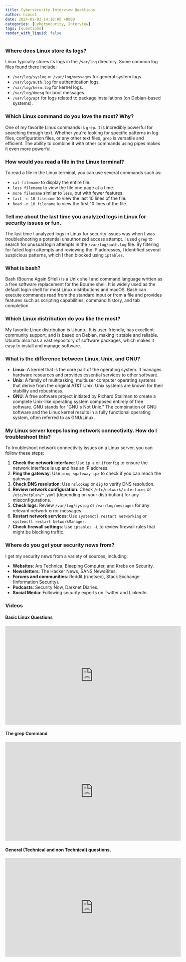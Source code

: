 ```yaml
---
title: Cybersecurity Interview Questions
author: hcoco1
date: 2024-02-03 14:10:00 +0800
categories: [Cybersecurity, Interview]
tags: [questions]
render_with_liquid: false
---
```


### Where does Linux store its logs?

Linux typically stores its logs in the `/var/log` directory. Some common log files found there include:

- `/var/log/syslog` or `/var/log/messages` for general system logs.
- `/var/log/auth.log` for authentication logs.
- `/var/log/kern.log` for kernel logs.
- `/var/log/dmesg` for boot messages.
- `/var/log/apt` for logs related to package installations (on Debian-based systems).

### Which Linux command do you love the most? Why?

One of my favorite Linux commands is `grep`. It is incredibly powerful for searching through text. Whether you're looking for specific patterns in log files, configuration files, or any other text files, `grep` is versatile and efficient. The ability to combine it with other commands using pipes makes it even more powerful.

### How would you read a file in the Linux terminal?

To read a file in the Linux terminal, you can use several commands such as:

- `cat filename` to display the entire file.
- `less filename` to view the file one page at a time.
- `more filename` similar to `less`, but with fewer features.
- `tail -n 10 filename` to view the last 10 lines of the file.
- `head -n 10 filename` to view the first 10 lines of the file.

### Tell me about the last time you analyzed logs in Linux for security issues or fun.

The last time I analyzed logs in Linux for security issues was when I was troubleshooting a potential unauthorized access attempt. I used `grep` to search for unusual login attempts in the `/var/log/auth.log` file. By filtering for failed login attempts and reviewing the IP addresses, I identified several suspicious patterns, which I then blocked using `iptables`.

### What is bash?

Bash (Bourne Again SHell) is a Unix shell and command language written as a free software replacement for the Bourne shell. It is widely used as the default login shell for most Linux distributions and macOS. Bash can execute commands read from the standard input or from a file and provides features such as scripting capabilities, command history, and tab completion.

### Which Linux distribution do you like the most?

My favorite Linux distribution is Ubuntu. It is user-friendly, has excellent community support, and is based on Debian, making it stable and reliable. Ubuntu also has a vast repository of software packages, which makes it easy to install and manage software.

### What is the difference between Linux, Unix, and GNU?

- **Linux**: A kernel that is the core part of the operating system. It manages hardware resources and provides essential services to other software.
- **Unix**: A family of multitasking, multiuser computer operating systems that derive from the original AT&T Unix. Unix systems are known for their stability and robustness.
- **GNU**: A free software project initiated by Richard Stallman to create a complete Unix-like operating system composed entirely of free software. GNU stands for "GNU's Not Unix." The combination of GNU software and the Linux kernel results in a fully functional operating system, often referred to as GNU/Linux.

### My Linux server keeps losing network connectivity. How do I troubleshoot this?

To troubleshoot network connectivity issues on a Linux server, you can follow these steps:

1. **Check the network interface**: Use `ip a` or `ifconfig` to ensure the network interface is up and has an IP address.
2. **Ping the gateway**: Use `ping <gateway-ip>` to check if you can reach the gateway.
3. **Check DNS resolution**: Use `nslookup` or `dig` to verify DNS resolution.
4. **Review network configuration**: Check `/etc/network/interfaces` or `/etc/netplan/*.yaml` (depending on your distribution) for any misconfigurations.
5. **Check logs**: Review `/var/log/syslog` or `/var/log/messages` for any relevant network error messages.
6. **Restart network services**: Use `systemctl restart networking` or `systemctl restart NetworkManager`.
7. **Check firewall settings**: Use `iptables -L` to review firewall rules that might be blocking traffic.

### Where do you get your security news from?

I get my security news from a variety of sources, including:

- **Websites**: Ars Technica, Bleeping Computer, and Krebs on Security.
- **Newsletters**: The Hacker News, SANS NewsBites.
- **Forums and communities**: Reddit (r/netsec), Stack Exchange (Information Security).
- **Podcasts**: Security Now, Darknet Diaries.
- **Social Media**: Following security experts on Twitter and LinkedIn.

### Videos

#### Basic Linux Questions

<iframe width="560" height="315" src="https://www.youtube.com/embed/l0QGLMwR-lY?si=luMPewM8CnwkdAy9" title="YouTube video player" frameborder="0" allow="accelerometer; autoplay; clipboard-write; encrypted-media; gyroscope; picture-in-picture; web-share" referrerpolicy="strict-origin-when-cross-origin" allowfullscreen></iframe>


#### The grep Command

<iframe width="560" height="315" src="https://www.youtube.com/embed/Tc_jntovCM0?si=vf_81AjVpbL4BVDQ" title="YouTube video player" frameborder="0" allow="accelerometer; autoplay; clipboard-write; encrypted-media; gyroscope; picture-in-picture; web-share" referrerpolicy="strict-origin-when-cross-origin" allowfullscreen></iframe>


#### General (Technical and non Technical) questions.

<iframe width="560" height="315" src="https://www.youtube.com/embed/j06Kg7OkoR0?si=-80hYOxpoxS_rnx4" title="YouTube video player" frameborder="0" allow="accelerometer; autoplay; clipboard-write; encrypted-media; gyroscope; picture-in-picture; web-share" referrerpolicy="strict-origin-when-cross-origin" allowfullscreen></iframe>

